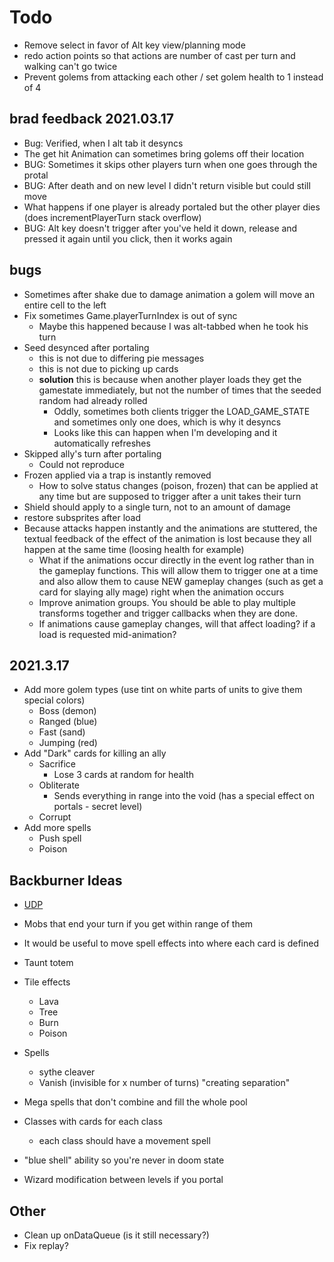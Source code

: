 # Todo

- Remove select in favor of Alt key view/planning mode
- redo action points so that actions are number of cast per turn and walking can't go twice
- Prevent golems from attacking each other / set golem health to 1 instead of 4

## brad feedback 2021.03.17

- Bug: Verified, when I alt tab it desyncs
- The get hit Animation can sometimes bring golems off their location
- BUG: Sometimes it skips other players turn when one goes through the protal
- BUG: After death and on new level I didn't return visible but could still move
- What happens if one player is already portaled but the other player dies (does incrementPlayerTurn stack overflow)
- BUG: Alt key doesn't trigger after you've held it down, release and pressed it again until you click, then it works again

## bugs

- Sometimes after shake due to damage animation a golem will move an entire cell to the left
- Fix sometimes Game.playerTurnIndex is out of sync
  - Maybe this happened because I was alt-tabbed when he took his turn
- Seed desynced after portaling
  - this is not due to differing pie messages
  - this is not due to picking up cards
  - **solution** this is because when another player loads they get the gamestate immediately, but not the number of times that the seeded random had already rolled
    - Oddly, sometimes both clients trigger the LOAD_GAME_STATE and sometimes only one does, which is why it desyncs
    - Looks like this can happen when I'm developing and it automatically refreshes
- Skipped ally's turn after portaling
  - Could not reproduce
- Frozen applied via a trap is instantly removed
  - How to solve status changes (poison, frozen) that can be applied at any time but are supposed to trigger after a unit takes their turn
- Shield should apply to a single turn, not to an amount of damage
- restore subsprites after load
- Because attacks happen instantly and the animations are stuttered, the textual feedback of the effect of the animation is lost because they all happen at the same time (loosing health for example)
  - What if the animations occur directly in the event log rather than in the gameplay functions. This will allow them to trigger one at a time and also allow them to cause NEW gameplay changes (such as get a card for slaying ally mage) right when the animation occurs
  - Improve animation groups. You should be able to play multiple transforms together and trigger callbacks when they are done.
  - If animations cause gameplay changes, will that affect loading? if a load is requested mid-animation?

## 2021.3.17

- Add more golem types (use tint on white parts of units to give them special colors)
  - Boss (demon)
  - Ranged (blue)
  - Fast (sand)
  - Jumping (red)
- Add "Dark" cards for killing an ally
  - Sacrifice
    - Lose 3 cards at random for health
  - Obliterate
    - Sends everything in range into the void (has a special effect on portals - secret level)
  - Corrupt
- Add more spells
  - Push spell
  - Poison

## Backburner Ideas

- [UDP](https://www.html5rocks.com/en/tutorials/webrtc/datachannels/)

- Mobs that end your turn if you get within range of them
- It would be useful to move spell effects into where each card is defined
- Taunt totem
- Tile effects
  - Lava
  - Tree
  - Burn
  - Poison
- Spells
  - sythe cleaver
  - Vanish (invisible for x number of turns) "creating separation"
- Mega spells that don't combine and fill the whole pool
- Classes with cards for each class
  - each class should have a movement spell
- "blue shell" ability so you're never in doom state
- Wizard modification between levels if you portal

## Other

- Clean up onDataQueue (is it still necessary?)
- Fix replay?
